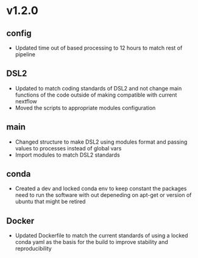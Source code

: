 # v1.2.0 

## config

- Updated time out of based processing to 12 hours to match rest of pipeline

## DSL2

- Updated to match coding standards of DSL2 and not change main functions of the code outside of making compatible with current nextflow
- Moved the scripts to appropriate modules configuration 

## main

- Changed structure to make DSL2 using modules format and passing values to processes instead of global vars
- Import modules to match DSL2 standards

## conda

- Created a dev and locked conda env to keep constant the packages need to run the software with out depeneding on apt-get or version of ubuntu that might be retired

## Docker 

- Updated Dockerfile to match the current standards of using a locked conda yaml as the basis for the build to improve stability and reproducibility
